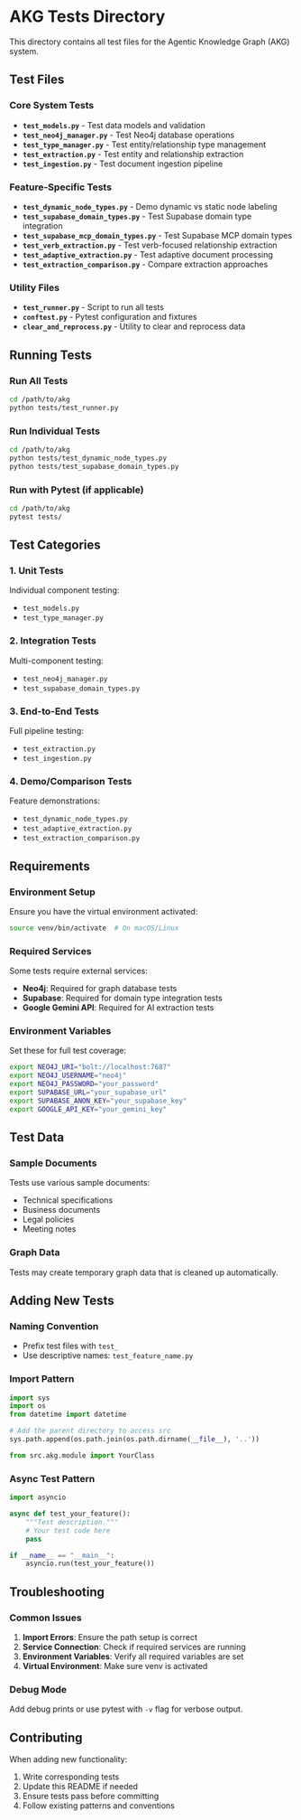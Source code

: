 # AKG Tests Directory

This directory contains all test files for the Agentic Knowledge Graph (AKG) system.

## Test Files

### Core System Tests
- **`test_models.py`** - Test data models and validation
- **`test_neo4j_manager.py`** - Test Neo4j database operations
- **`test_type_manager.py`** - Test entity/relationship type management
- **`test_extraction.py`** - Test entity and relationship extraction
- **`test_ingestion.py`** - Test document ingestion pipeline

### Feature-Specific Tests
- **`test_dynamic_node_types.py`** - Demo dynamic vs static node labeling
- **`test_supabase_domain_types.py`** - Test Supabase domain type integration
- **`test_supabase_mcp_domain_types.py`** - Test Supabase MCP domain types
- **`test_verb_extraction.py`** - Test verb-focused relationship extraction
- **`test_adaptive_extraction.py`** - Test adaptive document processing
- **`test_extraction_comparison.py`** - Compare extraction approaches

### Utility Files
- **`test_runner.py`** - Script to run all tests
- **`conftest.py`** - Pytest configuration and fixtures
- **`clear_and_reprocess.py`** - Utility to clear and reprocess data

## Running Tests

### Run All Tests
```bash
cd /path/to/akg
python tests/test_runner.py
```

### Run Individual Tests
```bash
cd /path/to/akg
python tests/test_dynamic_node_types.py
python tests/test_supabase_domain_types.py
```

### Run with Pytest (if applicable)
```bash
cd /path/to/akg
pytest tests/
```

## Test Categories

### 1. Unit Tests
Individual component testing:
- `test_models.py`
- `test_type_manager.py`

### 2. Integration Tests
Multi-component testing:
- `test_neo4j_manager.py`
- `test_supabase_domain_types.py`

### 3. End-to-End Tests
Full pipeline testing:
- `test_extraction.py`
- `test_ingestion.py`

### 4. Demo/Comparison Tests
Feature demonstrations:
- `test_dynamic_node_types.py`
- `test_adaptive_extraction.py`
- `test_extraction_comparison.py`

## Requirements

### Environment Setup
Ensure you have the virtual environment activated:
```bash
source venv/bin/activate  # On macOS/Linux
```

### Required Services
Some tests require external services:
- **Neo4j**: Required for graph database tests
- **Supabase**: Required for domain type integration tests
- **Google Gemini API**: Required for AI extraction tests

### Environment Variables
Set these for full test coverage:
```bash
export NEO4J_URI="bolt://localhost:7687"
export NEO4J_USERNAME="neo4j"
export NEO4J_PASSWORD="your_password"
export SUPABASE_URL="your_supabase_url"
export SUPABASE_ANON_KEY="your_supabase_key"
export GOOGLE_API_KEY="your_gemini_key"
```

## Test Data

### Sample Documents
Tests use various sample documents:
- Technical specifications
- Business documents
- Legal policies
- Meeting notes

### Graph Data
Tests may create temporary graph data that is cleaned up automatically.

## Adding New Tests

### Naming Convention
- Prefix test files with `test_`
- Use descriptive names: `test_feature_name.py`

### Import Pattern
```python
import sys
import os
from datetime import datetime

# Add the parent directory to access src
sys.path.append(os.path.join(os.path.dirname(__file__), '..'))

from src.akg.module import YourClass
```

### Async Test Pattern
```python
import asyncio

async def test_your_feature():
    """Test description."""
    # Your test code here
    pass

if __name__ == "__main__":
    asyncio.run(test_your_feature())
```

## Troubleshooting

### Common Issues

1. **Import Errors**: Ensure the path setup is correct
2. **Service Connection**: Check if required services are running
3. **Environment Variables**: Verify all required variables are set
4. **Virtual Environment**: Make sure venv is activated

### Debug Mode
Add debug prints or use pytest with `-v` flag for verbose output.

## Contributing

When adding new functionality:
1. Write corresponding tests
2. Update this README if needed
3. Ensure tests pass before committing
4. Follow existing patterns and conventions
